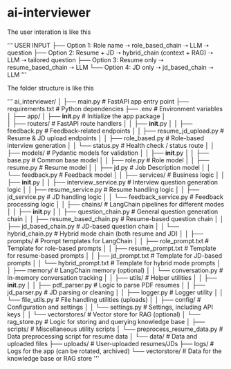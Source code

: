 # ai-interviewer

The user interation is like this

'''
USER INPUT
├── Option 1: Role name ➝ role_based_chain ➝ LLM ➝ question
├── Option 2: Resume + JD ➝ hybrid_chain (context + RAG) ➝ LLM ➝ tailored question
├── Option 3: Resume only ➝ resume_based_chain ➝ LLM
└── Option 4: JD only ➝ jd_based_chain ➝ LLM
'''

The folder structure is like this

'''
ai_interviewer/
│
├── main.py                          # FastAPI app entry point
├── requirements.txt                 # Python dependencies
├── .env                              # Environment variables
│
├── app/
│   ├── __init__.py                  # Initialize the app package
│   
│   ├── routers/                     # FastAPI route handlers
│   │   ├── __init__.py
│   │   ├── feedback.py              # Feedback-related endpoints
│   │   ├── resume_jd_upload.py      # Resume & JD upload endpoints
│   │   ├── role_based.py            # Role-based interview generation
│   │   └── status.py                # Health check / status route
│
│   ├── models/                      # Pydantic models for validation
│   │   ├── __init__.py
│   │   ├── base.py                  # Common base model
│   │   ├── role.py                  # Role model
│   │   ├── resume.py                # Resume model
│   │   ├── jd.py                    # Job Description model
│   │   └── feedback.py              # Feedback model
│
│   ├── services/                    # Business logic
│   │   ├── __init__.py
│   │   ├── interview_service.py     # Interview question generation logic
│   │   ├── resume_service.py        # Resume handling logic
│   │   ├── jd_service.py            # JD handling logic
│   │   └── feedback_service.py      # Feedback processing logic
│
│   ├── chains/                      # LangChain pipelines for different modes
│   │   ├── __init__.py
│   │   ├── question_chain.py        # General question generation chain
│   │   ├── resume_based_chain.py    # Resume-based question chain
│   │   ├── jd_based_chain.py        # JD-based question chain
│   │   └── hybrid_chain.py          # Hybrid mode chain (both resume and JD)
│
│   ├── prompts/                     # Prompt templates for LangChain
│   │   ├── role_prompt.txt          # Template for role-based prompts
│   │   ├── resume_prompt.txt        # Template for resume-based prompts
│   │   ├── jd_prompt.txt            # Template for JD-based prompts
│   │   └── hybrid_prompt.txt        # Template for hybrid mode prompts
│
│   ├── memory/                      # LangChain memory (optional)
│   │   └── conversation.py          # In-memory conversation tracking
│
│   ├── utils/                       # Helper utilities
│   │   ├── __init__.py
│   │   ├── pdf_parser.py            # Logic to parse PDF resumes
│   │   ├── jd_parser.py             # JD parsing or cleaning
│   │   ├── logger.py                # Logger utility
│   │   └── file_utils.py            # File handling utilities (uploads)
│
│   ├── config/                      # Configuration and settings
│   │   └── settings.py              # Settings, including API keys
│
│   └── vectorstores/                # Vector store for RAG (optional)
│       └── rag_store.py             # Logic for storing and querying knowledge base
│
├── scripts/                         # Miscellaneous utility scripts
│   └── preprocess_resume_data.py    # Data preprocessing script for resume data
│
└── data/                            # Data and uploaded files
    ├── uploads/                     # User-uploaded resumes/JDs
    ├── logs/                        # Logs for the app (can be rotated, archived)
    └── vectorstore/                 # Data for the knowledge base or RAG store
'''